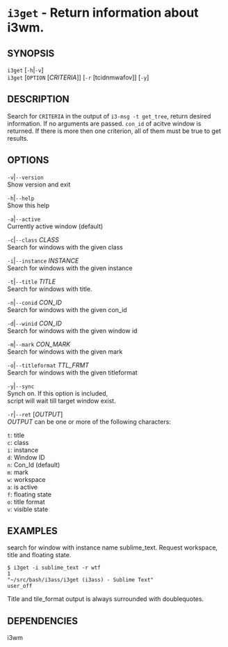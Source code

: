 # `i3get` - Return information about i3wm.

SYNOPSIS
--------

`i3get` [`-h`|`-v`]  
`i3get` [`OPTION` [*CRITERIA*]] [`-r` [tcidnmwafov]] [`-y`]  

DESCRIPTION
-----------

Search for `CRITERIA` in the output of `i3-msg -t
get_tree`,  return desired information. If no
arguments are passed.  `con_id` of acitve window
is returned. If there is more then one criterion,
all of them must be true to get results.

OPTIONS
-------

`-v`|`--version`  
Show version and exit

`-h`|`--help`  
Show this help

`-a`|`--active`  
Currently active window (default)

`-c`|`--class` *CLASS*  
Search for windows with the given class

`-i`|`--instance` *INSTANCE*  
Search for windows with the given instance

`-t`|`--title` *TITLE*  
Search for windows with title.

`-n`|`--conid` *CON_ID*  
Search for windows with the given con_id

`-d`|`--winid` *CON_ID*  
Search for windows with the given window id

`-m`|`--mark` *CON_MARK*  
Search for windows with the given mark

`-o`|`--titleformat` *TTL_FRMT*  
Search for windows with the given titleformat

`-y`|`--sync`  
Synch on. If this option is included,  
script will wait till target window exist.

`-r`|`--ret` [*OUTPUT*]  
*OUTPUT* can be one or more of the following 
characters:   

`t`: title  
`c`: class  
`i`: instance  
`d`: Window ID  
`n`: Con_Id (default)  
`m`: mark  
`w`: workspace  
`a`: is active  
`f`: floating state  
`o`: title format  
`v`: visible state  

EXAMPLES
--------
search for window with instance name sublime_text. Request
workspace, title and floating state.  

``` shell
$ i3get -i sublime_text -r wtf 
1
"~/src/bash/i3ass/i3get (i3ass) - Sublime Text"
user_off
```

Title and tile_format output is always surrounded
with doublequotes.

DEPENDENCIES
------------

i3wm
